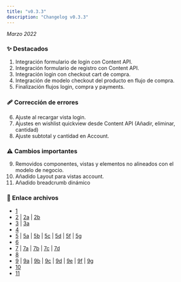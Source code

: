 ```yaml
---
title: "v0.3.3"
description: "Changelog v0.3.3"
---
```


_Marzo 2022_

### ✨ Destacados

1. Integración formulario de login con Content API.
2. Integración formulario de registro con Content API.
3. Integración login con checkout cart de compra.
4. Integración de modelo checkout del producto en flujo de compra.
5. Finalización flujos login, compra y payments.

### 🩹 Corrección de errores

6. Ajuste al recargar vista login.
7. Ajustes en wishlist quickview desde Content API (Añadir, eliminar, cantidad)
8. Ajuste subtotal y cantidad en Account.

### ⚠️ Cambios importantes

9. Removidos componentes, vistas y elementos no alineados con el modelo de negocio.
10. Añadido Layout para vistas account.
11. Añadido breadcrumb dinámico

### 🔗 Enlace archivos

- [1](https://github.com/Novanet-Studio/farine-fe/commit/d499ce739a35b0fe6c390d272af6aef2a9b85ea4)
- [2](https://github.com/Novanet-Studio/farine-fe/commit/d36bce40d530d55b67e0da90939fbe0d718139cb) | [2a](https://github.com/Novanet-Studio/farine-fe/commit/77abbc19ab005ba5cb8f30b75a0088df7457d8ad) | [2b](https://github.com/Novanet-Studio/farine-fe/commit/747ef43c0f5c3b902ba9f9c511eb7dd86a86a25a)
- [3](https://github.com/Novanet-Studio/farine-fe/commit/86d45f75b9e26de6e816c18fae56d06bade0de52) | [3a](https://github.com/Novanet-Studio/farine-fe/commit/c0973cedad698fd78544a9aa916b4cdba975ba0a)
- [4](https://github.com/Novanet-Studio/farine-fe/commit/91fdd0a3fdec3377bc772cc105e28020ca8e54aa)
- [5](https://github.com/Novanet-Studio/farine-fe/commit/cffdc431112466d68f515b844cce26d3da3bc607) | [5a](https://github.com/Novanet-Studio/farine-fe/commit/b58198cc40938b5328913e50332bd913c03800c8) | [5b](https://github.com/Novanet-Studio/farine-fe/commit/6457adb797d3272c6a73a0abea12d76d88a718e8) | [5c](https://github.com/Novanet-Studio/farine-fe/commit/773f46b91340c627699b34ce4e679910aec78678) | [5d](https://github.com/Novanet-Studio/farine-fe/commit/97acdf2b14ad687a9b97df48dff1444be874346e) | [5f](https://github.com/Novanet-Studio/farine-fe/commit/c08fab13a22424f25a34b71e56228263725c2ebb) | [5g](https://github.com/Novanet-Studio/farine-fe/commit/0d14c64f06b6ec357fceab9a43116123ee32b52f)
- [6](https://github.com/Novanet-Studio/farine-fe/commit/1b6c6958a833d8daacbaa3ba1c3c67658ab4e307)
- [7](https://github.com/Novanet-Studio/farine-fe/commit/0cd8516f80088a3dadf2c0e6bca10d1840208d87) | [7a](https://github.com/Novanet-Studio/farine-fe/commit/dee53d190d5d9853148dc30ca619a28057723116) | [7b](https://github.com/Novanet-Studio/farine-fe/commit/c9b665e3e98793959c4915f7e120e4115f182561) | [7c](https://github.com/Novanet-Studio/farine-fe/commit/cc8b62647fab61bb6cdbc4219fff57419c5d95be) | [7d](https://github.com/Novanet-Studio/farine-fe/commit/9a35d64427bdef9f26f915af9bbf051459805d8b)
- [8](https://github.com/Novanet-Studio/farine-fe/commit/abf5150bbe4f473b15d9afc0991080563a528e03)
- [9](https://github.com/Novanet-Studio/farine-fe/commit/807abfb5a894b0d9fdf8a823aa1d3ce3112d6715) | [9a](https://github.com/Novanet-Studio/farine-fe/commit/89252b2bf8310caeee2c53bc134d467b7a31acf2) | [9b](https://github.com/Novanet-Studio/farine-fe/commit/23dd5db7500fec5a857a76fd7834369abfe204ea) | [9c](https://github.com/Novanet-Studio/farine-fe/commit/646e8611fa1f53ec16334291ce18d7b7aca87369) | [9d](https://github.com/Novanet-Studio/farine-fe/commit/e80fd2d9f6f3c03afa78a36114306f9e6bff07eb) | [9e](https://github.com/Novanet-Studio/farine-fe/commit/fa6e18c43dcae57da3e5c4057eedd79414500143) | [9f](https://github.com/Novanet-Studio/farine-fe/commit/693650e135eb0862a439cb2f9b3fb40d886dbfab) | [9g](https://github.com/Novanet-Studio/farine-fe/commit/9242f363042ef133c6350756388cfab49eba70a1)
- [10](https://github.com/Novanet-Studio/farine-fe/commit/83dbf6867480df4dc1a182ca63b3fd6976986e6d)
- [11](https://github.com/Novanet-Studio/farine-fe/commit/abf5150bbe4f473b15d9afc0991080563a528e03)

